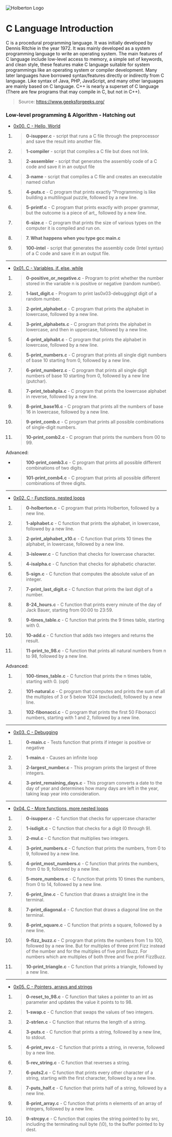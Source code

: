 ![Holberton Logo](https://www.exponcapital.com/wp-content/uploads/2017/10/holberton-1.png)

# C Language Introduction

C is a procedural programming language. It was initially developed by Dennis Ritchie in the year 1972. It was mainly developed as a system programming language to write an operating system. The main features of C language include low-level access to memory, a simple set of keywords, and clean style, these features make C language suitable for system programmings like an operating system or compiler development.
Many later languages have borrowed syntax/features directly or indirectly from C language. Like syntax of Java, PHP, JavaScript, and many other languages are mainly based on C language. C++ is nearly a superset of C language (There are few programs that may compile in C, but not in C++). 
> Source: https://www.geeksforgeeks.org/

### Low-level programming & Algorithm - Hatching out

* [0x00. C - Hello, World](https://github.com/ezedksl/holbertonschool-low_level_programming/tree/master/0x00-hello_world)
1. > **0-isupper.c** - script that runs a C file through the preprocessor and save the result into another file.
1. > **1-compiler** - script that compiles a C file but does not link.
1. > **2-assembler** - script that generates the assembly code of a C code and save it in an output file
1. > **3-name** - script that compiles a C file and creates an executable named cisfun
1. > **4-puts.c** - C program that prints exactly "Programming is like building a multilingual puzzle, followed by a new line.
1. > **5-printf.c** - C program that prints exactly with proper grammar, but the outcome is a piece of art,, followed by a new line.
1. > **6-size.c** - C program that prints the size of various types on the computer it is compiled and run on.
1. > **7. What happens when you type gcc main.c**
1. > **100-intel** - script that generates the assembly code (Intel syntax) of a C code and save it in an output file.
---
* [0x01. C - Variables, if, else, while](https://github.com/ezedksl/holbertonschool-low_level_programming/tree/master/0x01-variables_if_else_while)
1. > **0-positive_or_negative.c** - Program to print whether the number stored in the variable n is positive or negative (random number).
1. > **1-last_digit.c** - Program to print las0x03-debuggingt digit of a random number.
1. > **2-print_alphabet.c** - C program that prints the alphabet in lowercase, followed by a new line.
1. > **3-print_alphabets.c** - C program that prints the alphabet in lowercase, and then in uppercase, followed by a new line.
1. > **4-print_alphabt.c** - C program that prints the alphabet in lowercase, followed by a new line.
1. > **5-print_numbers.c** - C program that prints all single digit numbers of base 10 starting from 0, followed by a new line.
1. > **6-print_numberz.c** - C program that prints all single digit numbers of base 10 starting from 0, followed by a new line (putchar).
1. > **7-print_tebahpla.c** - C program that prints the lowercase alphabet in reverse, followed by a new line.
1. > **8-print_base16.c** - C program that prints all the numbers of base 16 in lowercase, followed by a new line.
1. > **9-print_comb.c** - C program that prints all possible combinations of single-digit numbers.
1. > **10-print_comb2.c** - C program that prints the numbers from 00 to 99.

Advanced:
* > **100-print_comb3.c** - C program that prints all possible different combinations of two digits.
* > **101-print_comb4.c** - C program that prints all possible different combinations of three digits.
---
* [0x02. C - Functions, nested loops](https://github.com/ezedksl/holbertonschool-low_level_programming/tree/master/0x00-hello_world)
1. > **0-holberton.c** - C program that prints Holberton, followed by a new line.
1. > **1-alphabet.c** - C function that prints the alphabet, in lowercase, followed by a new line.
1. > **2-print_alphabet_x10.c** - C function that prints 10 times the alphabet, in lowercase, followed by a new line.
1. > **3-islower.c** - C function that checks for lowercase character.
1. > **4-isalpha.c** - C function that checks for alphabetic character.
1. > **5-sign.c** - C function that computes the absolute value of an integer.
1. > **7-print_last_digit.c** - C function that prints the last digit of a number.
1. > **8-24_hours.c** - C function that prints every minute of the day of Jack Bauer, starting from 00:00 to 23:59.
1. > **9-times_table.c** - C function that prints the 9 times table, starting with 0.
1. > **10-add.c** - C function that adds two integers and returns the result.
1. > **11-print_to_98.c** - C function that prints all natural numbers from n to 98, followed by a new line.

Advanced:
1. > **100-times_table.c** - C function that prints the n times table, starting with 0. (opt)
1. > **101-natural.c** - C program that computes and prints the sum of all the multiples of 3 or 5 below 1024 (excluded), followed by a new line.
1. > **102-fibonacci.c** - C program that prints the first 50 Fibonacci numbers, starting with 1 and 2, followed by a new line.
---
* [0x03. C - Debugging](https://github.com/ezedksl/holbertonschool-low_level_programming/tree/master/0x03-debugging)
1. > **0-main.c** - Tests function that prints if integer is positive or negative
1. > **1-main.c** - Causes an infinite loop
1. > **2-largest_number.c** - This program prints the largest of three integers.
1. > **3-print_remaining_days.c** - This program converts a date to the day of year and determines how many days are left in the year, taking leap year into consideration.
---
* [0x04. C - More functions, more nested loops](https://github.com/ezedksl/holbertonschool-low_level_programming/tree/master/0x04-more_functions_nested_loops)
1. > **0-isupper.c** - C function that checks for uppercase character
1. > **1-isdigit.c** - C function that checks for a digit (0 through 9).
1. > **2-mul.c** - C function that multiplies two integers.
1. > **3-print_numbers.c** - C function that prints the numbers, from 0 to 9, followed by a new line.
1. > **4-print_most_numbers.c** - C function that prints the numbers, from 0 to 9, followed by a new line.
1. > **5-more_numbers.c** - C function that prints 10 times the numbers, from 0 to 14, followed by a new line.
1. > **6-print_line.c** - C function that draws a straight line in the terminal.
1. > **7-print_diagonal.c** -  C function that draws a diagonal line on the terminal.
1. > **8-print_square.c** - C function that prints a square, followed by a new line.
1. > **9-fizz_buzz.c** - C program that prints the numbers from 1 to 100, followed by a new line. But for multiples of three print Fizz instead of the number and for the multiples of five print Buzz. For numbers which are multiples of both three and five print FizzBuzz.
1. > **10-print_triangle.c** - C function that prints a triangle, followed by a new line.
---
* [0x05. C - Pointers, arrays and strings](https://github.com/ezedksl/holbertonschool-low_level_programming/tree/master/0x00-hello_world)
1. > **0-reset_to_98.c** - C function that takes a pointer to an int as parameter and updates the value it points to to 98.
1. > **1-swap.c** - C function that swaps the values of two integers.
1. > **2-strlen.c** - C function that returns the length of a string.
1. > **3-puts.c** - C function that prints a string, followed by a new line, to stdout.
1. > **4-print_rev.c** - C function that prints a string, in reverse, followed by a new line.
1. > **5-rev_string.c** -  C function that reverses a string.
1. > **6-puts2.c** - C function that prints every other character of a string, starting with the first character, followed by a new line.
1. > **7-puts_half.c** - C function that prints half of a string, followed by a new line.
1. > **8-print_array.c** - C function that prints n elements of an array of integers, followed by a new line.
1. > **9-strcpy.c** - C function that copies the string pointed to by src, including the terminating null byte (\0), to the buffer pointed to by dest.
